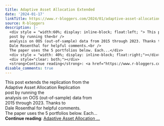 ```yaml
---
title: Adaptive Asset Allocation Extended
date: '2024-01-17'
linkTitle: https://www.r-bloggers.com/2024/01/adaptive-asset-allocation-extended/
source: R-bloggers
description: |-
  <div style = "width:60%; display: inline-block; float:left; "> This post extends the replication from the Adaptive Asset Allocation Replication<br />
  post by running the<br />
  analysis on OOS (out-of-sample) data from 2015 through 2023. Thanks to<br />
  Dale Rosenthal for helpful comments.<br />
  The paper uses the 5 portfolios below. Each...</div>
  <div style = "width: 40%; display: inline-block; float:right;"></div>
  <div style="clear: both;"></div>
  <strong>Continue reading</strong>: <a href="https://www.r-bloggers.com/2024/01/adaptive-asset-allocation-extended/">Adaptive Asset Allocation ...
disable_comments: true
---
```

<div style = "width:60%; display: inline-block; float:left; "> This post extends the replication from the Adaptive Asset Allocation Replication<br />
post by running the<br />
analysis on OOS (out-of-sample) data from 2015 through 2023. Thanks to<br />
Dale Rosenthal for helpful comments.<br />
The paper uses the 5 portfolios below. Each...</div>
<div style = "width: 40%; display: inline-block; float:right;"></div>
<div style="clear: both;"></div>
<strong>Continue reading</strong>: <a href="https://www.r-bloggers.com/2024/01/adaptive-asset-allocation-extended/">Adaptive Asset Allocation ...